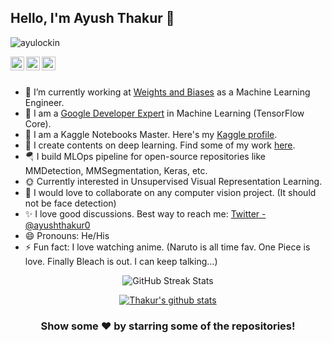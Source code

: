 ## Hello, I'm Ayush Thakur 👋

<p align="left"> <img src="https://komarev.com/ghpvc/?username=ayulocin&label=Views&color=blue&style=plastic" alt="ayulockin" /> </p>

<a href="https://twitter.com/ayushthakur0">
  <img align="left" alt="Thakur's Twitter" width="22px" src="https://cdn.jsdelivr.net/npm/simple-icons@v3/icons/twitter.svg" />
</a>
<a href="https://www.linkedin.com/in/ayush-thakur-731914149/">
  <img align="left" alt="Thakur's Linkdein" width="22px" src="https://cdn.jsdelivr.net/npm/simple-icons@v3/icons/linkedin.svg" />
</a>
<a href="https://github.com/ayulockin">
  <img align="left" alt="Thakur's Github" width="22px" src="https://cdn.jsdelivr.net/npm/simple-icons@v3/icons/github.svg" />
</a>

<br/>
<br/>

- 🔭 I’m currently working at [Weights and Biases](https://www.wandb.com/) as a Machine Learning Engineer.
- 📣 I am a [Google Developer Expert](https://developers.google.com/community/experts/directory/profile/profile-ayush-thakur) in Machine Learning (TensorFlow Core). 
- 🌻 I am a Kaggle Notebooks Master. Here's my [Kaggle profile](https://www.kaggle.com/ayuraj).
- 🌱 I create contents on deep learning. Find some of my work [here](https://app.wandb.ai/ayush-thakur/).
- 🪂 I build MLOps pipeline for open-source repositories like MMDetection, MMSegmentation, Keras, etc.
-  :sun_with_face: Currently interested in Unsupervised Visual Representation Learning.
- 👯 I would love to collaborate on any computer vision project. (It should not be face detection)
- :sparkles: I love good discussions. Best way to reach me: [Twitter - @ayushthakur0](https://twitter.com/ayushthakur0)
- 😄 Pronouns: He/His
- ⚡ Fun fact: I love watching anime. (Naruto is all time fav. One Piece is love. Finally Bleach is out. I can keep talking...)

<!-- STREAK STATS -->
<p align="center"> 
    <img src="https://github-readme-streak-stats.herokuapp.com?user=ayulockin&amp;theme=leafy&amp;date_format=j%20M%5B%20Y%5D&amp;ring=047884&amp;sideNums=06ACBD&amp;dates=06ACBD&amp;currStreakNum=08E8FF&amp;currStreakLabel=08E8FF&amp;background=ffffff00&amp;hide_border=true" alt="GitHub Streak Stats"/>
    <br>
</p>

<div align="center">
<a href="https://github.com/ayulockin">
 <img align="center" src="https://github-readme-stats.vercel.app/api?username=ayulockin&show_icons=true&theme=dark&line_height=27" alt="Thakur's github stats"/>
</a>
</div>

<div align="center">

### Show some ❤️ by starring some of the repositories!

</div>

